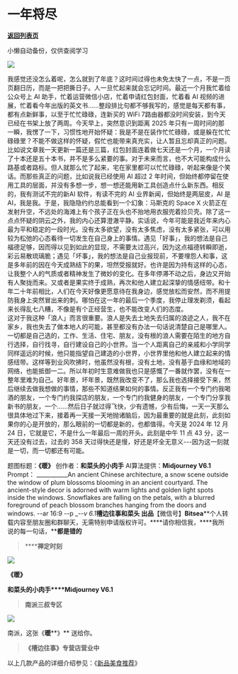 # 一年将尽

[**返回列表页**](/gzh/槽边往事)

小懒自动备份，仅供查阅学习

![](https://mmbiz.qpic.cn/mmbiz_jpg/Ia6gU9JNtkrvl2UJjAFLUmS6T1DCb4TaZJha2QgLeYKqF2KzeYW3Z0CLpAeMLfATqUsZ3F82p6sYuQCBb0LgKQ/640?wx_fmt=jpeg&from;=appmsg)

我感觉还没怎么着呢，怎么就到了年底？这时间过得也未免太快了一点，不是一页页翻日历，而是一把把撕日子。人一旦忙起来就会忘记时间。最近一个月我忙着给公众号上
AI 助手，忙着运营微信小店，忙着申请红包封面，忙着看 AI
视频的进展，忙着看今年出版的英文书......整段排比句都不够我写的，感觉是每天都有事，都有点新鲜事，以至于忙忙碌碌，连新买的 WiFi
7路由器都没时间安装，到今天已经在书架上放了两周。今天早上，突然意识到距离 2025
年只有一周时间的那一瞬，我愣了一下，习惯性地开始怀疑：我是不是在装作忙忙碌碌，或是躲在忙忙碌碌里？不能不做这样的怀疑，假忙也能带来真充实，让人暂且忘却真正的问题。比如说文章我一天更新一篇还是三篇，红包封面连着做七天还是一个月，一个月读了十本还是五十本书，并不是多么紧要的事。对于未来而言，也不大可能构成什么路基或者路标。但人就那么忙了起来，宅在家里都可以忙忙碌碌，听起来像是个笑话。而那些真正的问题，比如说我已经使用
AI 超过 2 年时间，但始终都停留在使用工具的层面，并没有多想一步，想一想还能用新工具创造点什么新东西。相反的，我有测试不完的新AI 软件，有读不完的
AI 业界新闻，但始终是两层皮，AI 是 AI，我是我。于是，我隐隐约约总能看到一个幻象：马斯克的 Space X
火箭正在发射升空，不远处的海滩上有个孩子正在头也不抬地用衣服兜着捡贝壳。除了这一点点怀疑的阴云之外，我的内心还算澄澈平静。实话说，今年可能是我近年来内心最为平和稳定的一段时光。没有太多欲望，没有太多焦虑，没有太多紧张，可以用较为松弛的心态看待一切发生在自己身上的事情。遇见「好事」，我的想法是自己福德足够，因而得以见到如此的显现，不需要太过高兴，因为这点福德转瞬即逝，彩云易散琉璃脆；遇见「坏事」，我的想法是自己业报现前，不要埋怨人和事，这是多年前的因在今天成熟结下的果，坦然受报就好。也许是因为持有这样的心态，让我整个人的气质或者精神发生了微妙的变化。在多年停滞不动之后，身边又开始有人聚拢而来。又或者是果实终于成熟，再次和他人建立起深挚的情感纽带。和十年二十年前相比，人们在今天好像更愿意待在我身边，感觉放松而安然，而不用提防我身上突然冒出来的刺。哪怕在这一年的最后一个季度，我停止理发剃须，看起来长得乱七八糟，不像是有个正经营生，也不能改变人们的态度。  
这对于我这种「浪人」而言很重要。浪人是失去土地失去归属的浪迹之人，我不在家乡，我也失去了做本地人的可能，甚至都没有办法一句话说清楚自己是哪里人。一切都是自己选的，工作、生活、住宅、朋友，没有根的浪人需要在陌生的地方自行选择，自行找寻，自行建设自己的小世界。当一个人距离自己的亲戚和小学同学同样遥远的时候，他只能指望自己建造的小世界，小世界里他和他人建立起来的情感纽带。这样等到业风吹拂时，他虽然没有根，没有土地，没有基于血缘和地域的网络，也能抵御一二。所以年初时生意难做我也只是感慨了一番就作罢，没有在一整年里难为自己。好年景，坏年景，既然我改变不了，那么我也选择接受下来，然后继续去做我想做的事情，那些不知道结果如何的事情。反正我有一个专门约我喝酒的朋友，一个专门约我探店的朋友，一个专门约我健身的朋友，一个专门分享我新书的朋友，一个......然后日子就过得飞快，少有遗憾，少有后悔，一天一天那么很具体地过下来，接着再一天接一天地抛诸脑后，因为最重要的就是此刻，此刻如果你的心是开放的，那么眼前的一切都是新的，也都值得。今天是
2024 年 12 月 24 日，它就是它，不是什么一年最后一周的开头。此刻是中午 11 点 43 分，这一天还没有过去，过去的 358
天过得快还是慢，好还是坏全无意义---因为这一刻就是一切，而一切都还有可能。  
  
题图标题：**《暖》** 创作者：**和菜头的小肉手** AI算法提供：**Midjourney V6.1** Prompt： ___________An
ancient Chinese architecture, a snow scene outside the window of plum blossoms
blooming in an ancient courtyard. The ancient-style decor is adorned with warm
lights and golden light spots inside the windows. Snowflakes are falling on
the petals, with a blurred foreground of peach blossom branches hanging from
the doors and windows. --ar 16:9 --p __\--v 6.1_**槽边往事****和菜头
出品******【微信号】****Bitsea******个人转载内容至朋友圈和群聊天，无需特别申请版权许可。****请你相信我，****我所说的每一句话，****都是错的**

> ******禅定时刻**

![](https://mmbiz.qpic.cn/mmbiz_jpg/Ia6gU9JNtkrvl2UJjAFLUmS6T1DCb4Ta74c12uj3BGMPoQicyro7gIicntGnEOKZ21uVhicxBFDcPuBt7cnocFCmA/640?wx_fmt=jpeg&from;=appmsg)

**《暖》**

**和菜头的小肉手****Midjourney V6.1**

> **南派三叔专区**

![](https://mmbiz.qpic.cn/mmbiz_jpg/Ia6gU9JNtkrvl2UJjAFLUmS6T1DCb4TaH2iapBQ4QWKsIyjBibBlsLY10UddHEhgjvOUw0HbVPCUicJSIBWGMebsQ/640?wx_fmt=jpeg&from;=appmsg)

南派，这张《**暖****》** 送给你。

> **《槽边往事》专营店营业中**

以上几款产品的详细介绍参见：《[新品美食推荐](https://mp.weixin.qq.com/s?__biz=MjM5MjAzODU2MA==&mid=2652801681&idx=1&sn=14620ec952928e23d02fc38dcf3acdeb&scene=21#wechat_redirect)》

  

